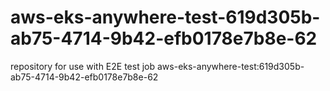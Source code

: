 # aws-eks-anywhere-test-619d305b-ab75-4714-9b42-efb0178e7b8e-62
repository for use with E2E test job aws-eks-anywhere-test:619d305b-ab75-4714-9b42-efb0178e7b8e-62
